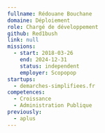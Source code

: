 ```yaml
---
fullname: Rédouane Bouchane
domaine: Déploiement
role: Chargé de développement
github: Red1bush
link: null
missions:
  - start: 2018-03-26
    end: 2024-12-31
    status: independent
    employer: Scopopop
startups:
  - demarches-simplifiees.fr
competences:
  - Croissance
  - Administration Publique
previously:
  - aplus
---
```

